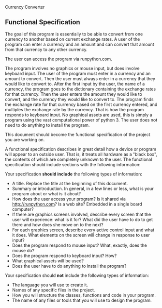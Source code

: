 Currency Converter


## Functional Specification
The goal of this program is essentially to be able to convert from one currency to another based on current exchange rates. A user of the program can enter a currency and an amount and can convert that amount from that currency to any other currency. 

The user can access the program via runpython.com. 

The program involves no graphics or mouse input, but does involve keyboard input. The user of the program must enter in a currency and an amount to convert. Then the user must always enter in a currency that they would like to convert to. After the first input by the user, the name of a currency, the program goes to the dictionary containing the exchange rates for that currency. Then the user enters the amount they would like to convert, and the currency they would like to convert to. The program finds the exchange rate for that currency based on the first currency entered, and multiples the exchange rate by the currency. That is how the program responds to keyboard input. No graphical assets are used, this is simply a program using the vast computational power of python 3. The user does not need to do anything to install the program. 



This document should become the functional specification of the project you are working on.

A functional specification describes in great detail how a device or program will appear to an
outside user. That is, it treats all hardware as a "black box", the contents of which are completely
unknown to the user. The functional specification should include sections with the following information:

Your specification **should include** the following types of information:

* A title. Replace the title at the beginning of this document.
* Summary or introduction. In general, in a few lines or less, what is your program about or what is it about?
* How does the user access your program? Is it shared via http://runpython.com? Is a web site? Embedded in 
  a single board computer? 
* If there are graphics screens involved, describe every screen that the user will experience: what is it for? 
  What did the user have to do to get there and how does she move on to the next?
* For each graphics screen, describe every active control input and what it does. What elements on the screen will
  change in response to user input?
* Does the program respond to mouse input? What, exactly, does the mouse do?
* Does the program respond to keyboard input? How?
* What graphical assets will be used?
* Does the user have to do anything to install the program?

Your specification should **not** include the following types of information:

* The language you will use to create it.
* Names of any specific files in the project.
* How you will structure the classes, functions and code in your program.
* The name of any files or tools that you will use to design the program.

